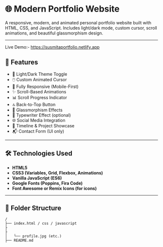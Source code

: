 # 🌐 Modern Portfolio Website

A responsive, modern, and animated personal portfolio website built with HTML, CSS, and JavaScript. Includes light/dark mode, custom cursor, scroll animations, and beautiful glassmorphism design.

---
Live Demo:- https://susmitaportfolio.netlify.app
## 🚀 Features

- 🎨 Light/Dark Theme Toggle
- 🖱️ Custom Animated Cursor
- 📱 Fully Responsive (Mobile-First)
- ✨ Scroll-Based Animations
- 📊 Scroll Progress Indicator
- 🔝 Back-to-Top Button
- 🧊 Glassmorphism Effects
- 🔁 Typewriter Effect (optional)
- 🌐 Social Media Integration
- 🧾 Timeline & Project Showcase
- 📬 Contact Form (UI only)

---

## 🛠 Technologies Used

- **HTML5**
- **CSS3 (Variables, Grid, Flexbox, Animations)**
- **Vanilla JavaScript (ES6)**
- **Google Fonts (Poppins, Fira Code)**
- **Font Awesome or Remix Icons (for icons)**

---

## 📁 Folder Structure

```plaintext
/
├── index.html / css / javascript
├ 
├
│   └── profile.jpg (etc.)
├── README.md
